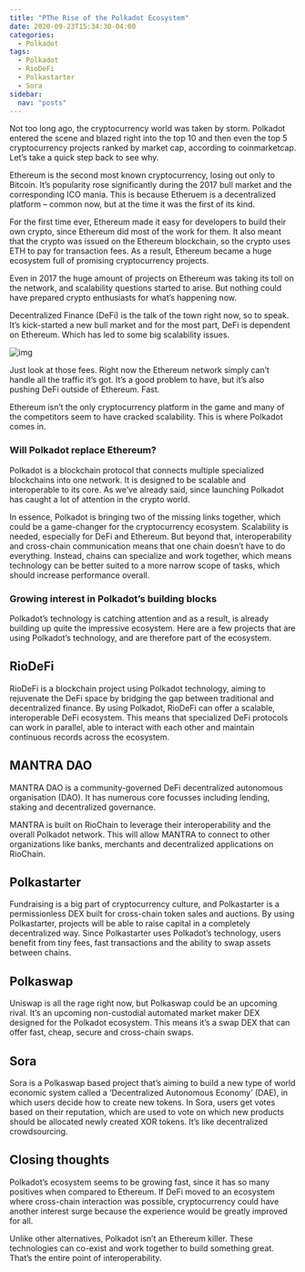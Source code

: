 ```yaml
---
title: "PThe Rise of the Polkadot Ecosystem"
date: 2020-09-23T15:34:30-04:00
categories:
  - Polkadot
tags:
  - Polkadot
  - RioDeFi
  - Polkastarter
  - Sora
sidebar:
  nav: "posts"
---
```


Not too long ago, the cryptocurrency world was taken by storm. Polkadot entered the scene and blazed right into the top 10 and then even the top 5 cryptocurrency projects ranked by market cap, according to coinmarketcap. Let’s take a quick step back to see why.

Ethereum is the second most known cryptocurrency, losing out only to Bitcoin. It’s popularity rose significantly during the 2017 bull market and the corresponding ICO mania. This is because Etheruem is a decentralized platform – common now, but at the time it was the first of its kind. 

For the first time ever, Ethereum made it easy for developers to build their own crypto, since Ethereum did most of the work for them. It also meant that the crypto was issued on the Ethereum blockchain, so the crypto uses ETH to pay for transaction fees. As a result, Ethereum became a huge ecosystem full of promising cryptocurrency projects. 

Even in 2017 the huge amount of projects on Ethereum was taking its toll on the network, and scalability questions started to arise. But nothing could have prepared crypto enthusiasts for what’s happening now.

Decentralized Finance (DeFi) is the talk of the town right now, so to speak. It’s kick-started a new bull market and for the most part, DeFi is dependent on Ethereum. Which has led to some big scalability issues. 

![img](https://lh4.googleusercontent.com/RtFW9dwQCatkoQMnakwMM8vFxug7bx4GdvEz3Il3d1WPz_TkH7OIc0HIdn2tXRmaNd2uLbQuuuyqNcDub2Hk_L7dsHmASLw2i5fs-m662b9JsbFC38-ILwZu8d1kQsL2jMkQ79I)

Just look at those fees. Right now the Ethereum network simply can’t handle all the traffic it’s got. It’s a good problem to have, but it’s also pushing DeFi outside of Ethereum. Fast.

Ethereum isn’t the only cryptocurrency platform in the game and many of the competitors seem to have cracked scalability. This is where Polkadot comes in.

### Will Polkadot replace Ethereum?

Polkadot is a blockchain protocol that connects multiple specialized blockchains into one network. It is designed to be scalable and interoperable to its core. As we’ve already said, since launching Polkadot has caught a lot of attention in the crypto world.

In essence, Polkadot is bringing two of the missing links together, which could be a game-changer for the cryptocurrency ecosystem. Scalability is needed, especially for DeFi and Ethereum. But beyond that, interoperability and cross-chain communication means that one chain doesn’t have to do everything. Instead, chains can specialize and work together, which means technology can be better suited to a more narrow scope of tasks, which should increase performance overall. 

### Growing interest in Polkadot’s building blocks

Polkadot’s technology is catching attention and as a result, is already building up quite the impressive ecosystem. Here are a few projects that are using Polkadot’s technology, and are therefore part of the ecosystem.

## RioDeFi

RioDeFi is a blockchain project using Polkadot technology, aiming to rejuvenate the DeFi space by bridging the gap between traditional and decentralized finance. By using Polkadot, RioDeFi can offer a scalable, interoperable DeFi ecosystem. This means that specialized DeFi protocols can work in parallel, able to interact with each other and maintain continuous records across the ecosystem. 

## MANTRA DAO

MANTRA DAO is a community-governed DeFi decentralized autonomous organisation (DAO). It has numerous core focusses including lending, staking and decentralized governance. 

MANTRA is built on RioChain to leverage their interoperability and the overall Polkadot network. This will allow MANTRA to connect to other organizations like banks, merchants and decentralized applications on RioChain. 

## Polkastarter

Fundraising is a big part of cryptocurrency culture, and Polkastarter is a permissionless DEX built for cross-chain token sales and auctions. By using Polkastarter, projects will be able to raise capital in a completely decentralized way. Since Polkastarter uses Polkadot’s technology, users benefit from tiny fees, fast transactions and the ability to swap assets between chains. 

## Polkaswap

Uniswap is all the rage right now, but Polkaswap could be an upcoming rival. It’s an upcoming non-custodial automated market maker DEX designed for the Polkadot ecosystem. This means it’s a swap DEX that can offer fast, cheap, secure and cross-chain swaps. 

## Sora

Sora is a Polkaswap based project that’s aiming to build a new type of world economic system called a ‘Decentralized Autonomous Economy’ (DAE), in which users decide how to create new tokens. In Sora, users get votes based on their reputation, which are used to vote on which new products should be allocated newly created XOR tokens. It’s like decentralized crowdsourcing. 

## Closing thoughts

Polkadot’s ecosystem seems to be growing fast, since it has so many positives when compared to Ethereum. If DeFi moved to an ecosystem where cross-chain interaction was possible, cryptocurrency could have another interest surge because the experience would be greatly improved for all. 

Unlike other alternatives, Polkadot isn’t an Ethereum killer. These technologies can co-exist and work together to build something great. That’s the entire point of interoperability.